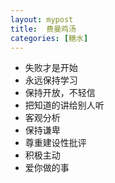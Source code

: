 ```yaml
---
layout: mypost
title:  费曼鸡汤
categories: [糖水]
---
```


- 失败才是开始
- 永远保持学习
- 保持开放，不轻信
- 把知道的讲给别人听
- 客观分析
- 保持谦卑
- 尊重建设性批评
- 积极主动
- 爱你做的事